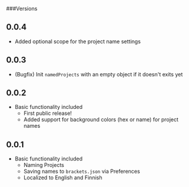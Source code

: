 ###Versions
## 0.0.4
* Added optional scope for the project name settings

## 0.0.3
* (Bugfix) Init `namedProjects` with an empty object if it doesn't exits yet

## 0.0.2
* Basic functionality included
  * First public release!
  * Added support for background colors (hex or name) for project names

## 0.0.1
* Basic functionality included
  * Naming Projects
  * Saving names to `brackets.json` via Preferences
  * Localized to English and Finnish
  